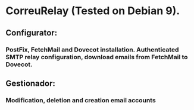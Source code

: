 # CorreuRelay (Tested on Debian 9). 
## Configurator:
### PostFix, FetchMail and Dovecot installation. Authenticated SMTP relay configuration, download emails from FetchMail to Dovecot. 
## Gestionador:
### Modification, deletion and creation email accounts
